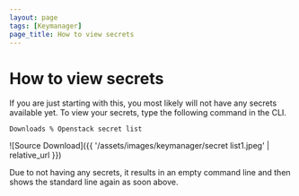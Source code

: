 ```yaml
---
layout: page
tags: [Keymanager]
page_title: How to view secrets
---
```


# How to view secrets

If you are just starting with this, you most likely will not have any secrets available yet.
To view your secrets, type the following command in the CLI.

`Downloads % Openstack secret list`


![Source Download]({{ '/assets/images/keymanager/secret list1.jpeg' | relative_url }})

Due to not having any secrets, it results in an empty command line and then shows the standard line again as soon above.
